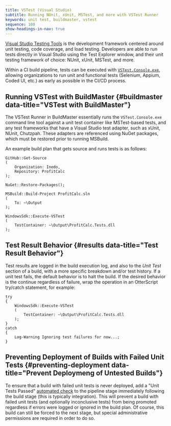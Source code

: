 ```yaml
---
title: VSTest (Visual Studio)
subtitle: Running NUnit, xUnit, MSTest, and more with VSTest Runner
keywords: unit test, buildmaster, vstest
sequence: 100
show-headings-in-nav: true
---
```


[Visual Studio Testing Tools](https://docs.microsoft.com/en-us/visualstudio/test/improve-code-quality) is the development framework centered around unit testing, code coverage, and load testing. Developers are able to run tests directly in Visual Studio using the Test Explorer window, and their unit testing framework of choice: NUnit, xUnit, MSTest, and more.

Within a CI build pipeline, tests can be executed with [`VSTest.Console.exe`](https://docs.microsoft.com/en-us/visualstudio/test/vstest-console-options), allowing organizations to run unit and functional tests (Selenium, Appium, Coded UI, etc.) as early as possible in the CI/CD process.

## Running VSTest with BuildMaster {#buildmaster data-title="VSTest with BuildMaster"}

The VSTest Runner in BuildMaster essentially runs the `VSTest.Console.exe` command line tool against a unit test container like MSTest-based tests, and any test frameworks that have a Visual Studio test adapter, such as xUnit, NUnit, Chutzpah. These adapters are referenced using NuGet packages, which must be restored prior to running MSBuild.

An example build plan that gets source and runs tests is as follows:

```
GitHub::Get-Source
(
    Organization: Inedo,
    Repository: ProfitCalc
);
 
NuGet::Restore-Packages();

MSBuild::Build-Project ProfitCalc.sln
(  
    To: ~\Output
);

WindowsSdk::Execute-VSTest
(
    TestContainer: ~\Output\ProfitCalc.Tests.dll
);
```

## Test Result Behavior {#results data-title="Test Result Behavior"}

Test results are logged in the build execution log, and also to the *Unit Test* section of a build, with a more specific breakdown and/or test history. If a unit test fails, the default behavior is to halt the build. If the desired behavior is the continue regardless of failure, wrap the operation in an OtterScript try/catch statement, for example:

```
try
{
    WindowsSdk::Execute-VSTest
    (
        TestContainer: ~\Output\ProfitCalc.Tests.dll
    );
}
catch
{
    Log-Warning Ignoring test failures for now...;
}
```

## Preventing Deployment of Builds with Failed Unit Tests {#preventing-deployment data-title="Prevent Deploymeng of Untested Builds"}

To ensure that a build with failed unit tests is never deployed, add a "Unit Tests Passed" [automated check](/docs/buildmaster/verification/pipelines/approvals-and-gates/automated-checks) to the pipeline stage immediately following the build stage (this is typically integration). This will prevent a build with failed unit tests (and optionally inconclusive tests) from being promoted regardless if errors were logged or ignored in the build plan. Of course, this build can still be forced to the next stage, but special administrative permissions are required in order to do so.